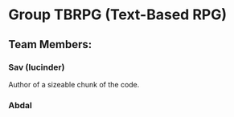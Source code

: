 # Group TBRPG (Text-Based RPG)
## Team Members:
### Sav (lucinder)
Author of a sizeable chunk of the code.
### Abdal
